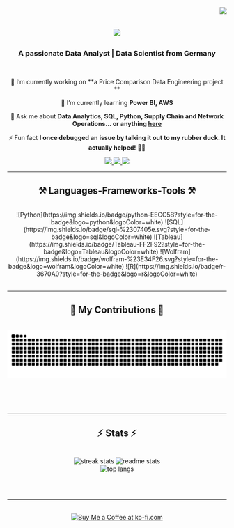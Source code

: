 <img align="right" src="https://visitor-badge.laobi.icu/badge?page_id=salesp07.salesp07" />

<h1 align="center">
    <img src="https://readme-typing-svg.herokuapp.com/?font=Righteous&size=35&center=true&vCenter=true&width=500&height=70&duration=4000&lines=Hi+There!+👋;+I'm+Jude+Nformi+Awasom!;" />
</h1>

<h3 align="center">A passionate Data Analyst | Data Scientist from Germany</h3>

<br/>

<div align="center">
 
 🔭 I’m currently working on **a Price Comparison Data Engineering project **
 
 🌱 I’m currently learning **Power BI, AWS**

💬 Ask me about **Data Analytics, SQL, Python, Supply Chain and Network Operations... or anything [here](https://github.com/salesp07/salesp07/issues)**

⚡ Fun fact **I once debugged an issue by talking it out to my rubber duck. It actually helped! 🦆🤔**

 </div>
 
<div align="center"> 
  <a href="mailto:jude.nformi@gmail.com">
    <img src="https://img.shields.io/badge/Gmail-333333?style=for-the-badge&logo=gmail&logoColor=red" />
  </a>
  <a href="https://linkedin.com/in/pedro-sales-muniz" target="_blank">
    <img src="https://img.shields.io/badge/LinkedIn-0077B5?style=for-the-badge&logo=linkedin&logoColor=white" target="_blank" />
  </a>
  <a href="https://salesp07.github.io" target="_blank">
     <img src="https://img.shields.io/badge/Portfolio-FF5722?style=for-the-badge&logo=todoist&logoColor=white" target="_blank" /> <!-- sqlite, safari, google-chrome are other good icon options -->
  </a>
</div>

 <hr/>
 
<h2 align="center">⚒️ Languages-Frameworks-Tools ⚒️</h2>
<br/>

<div align="center">
![Python](https://img.shields.io/badge/python-EECC5B?style=for-the-badge&logo=python&logoColor=white)
![SQL](https://img.shields.io/badge/sql-%2307405e.svg?style=for-the-badge&logo=sql&logoColor=white)
![Tableau](https://img.shields.io/badge/Tableau-FF2F92?style=for-the-badge&logo=Tableau&logoColor=white)
![Wolfram](https://img.shields.io/badge/wolfram-%23E34F26.svg?style=for-the-badge&logo=wolfram&logoColor=white)
![R](https://img.shields.io/badge/r-3670A0?style=for-the-badge&logo=r&logoColor=white)
</div>




<br/>
<hr/>

<div align="center">
  <h2>🐍 My Contributions 🐍</h2>
  <br>
  <img alt="snake eating my contributions" src="https://raw.githubusercontent.com/salesp07/salesp07/output/github-contribution-grid-snake.svg" />
  
  <br/><br/><br/>
</div>

<hr/>

<h2 align="center">⚡ Stats ⚡</h2>
<br>
<div align=center>
  <img width=390 src="https://github-readme-streak-stats-salesp07.vercel.app/?user=salesp07&count_private=true&theme=react&border_radius=10" alt="streak stats"/>
  <img width=390 src="https://github-readme-stats-salesp07.vercel.app/api?username=salesp07&count_private=true&show_icons=true&theme=react&rank_icon=github&border_radius=10" alt="readme stats" />
  <br/>
  <img width=325 align="center" src="https://github-readme-stats-salesp07.vercel.app/api/top-langs/?username=salesp07&hide=HTML&langs_count=8&layout=compact&theme=react&border_radius=10&size_weight=0.5&count_weight=0.5&exclude_repo=github-readme-stats" alt="top langs" />
</div>

<br/><br/>

<hr/>

<br/>

<div align="center">
<a href='https://ko-fi.com/V7V4RAK9C' target='_blank'><img height='64' style='border:0px;height:64px;' src='https://storage.ko-fi.com/cdn/kofi1.png?v=3' border='0' alt='Buy Me a Coffee at ko-fi.com' /></a>
</div>

<br/>
